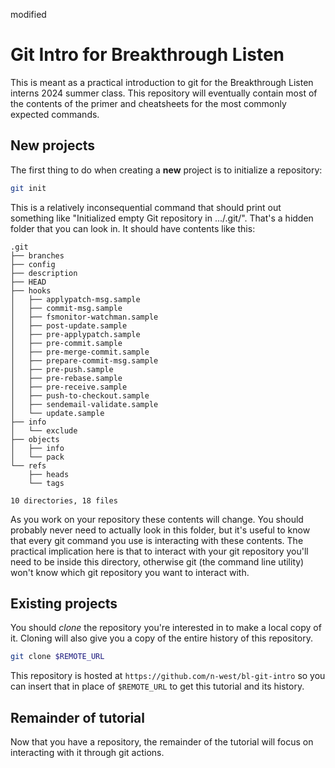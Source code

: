 modified
# Git Intro for Breakthrough Listen

This is meant as a practical introduction to git for the Breakthrough Listen
interns 2024 summer class. This repository will eventually contain most of the
contents of the primer and cheatsheets for the most commonly expected commands.


## New projects

The first thing to do when creating a **new** project is to initialize a repository:

```bash
git init
```

This is a relatively inconsequential command that should print out something
like "Initialized empty Git repository in .../.git/". That's a hidden folder
that you can look in. It should have contents like this:

```
.git
├── branches
├── config
├── description
├── HEAD
├── hooks
│   ├── applypatch-msg.sample
│   ├── commit-msg.sample
│   ├── fsmonitor-watchman.sample
│   ├── post-update.sample
│   ├── pre-applypatch.sample
│   ├── pre-commit.sample
│   ├── pre-merge-commit.sample
│   ├── prepare-commit-msg.sample
│   ├── pre-push.sample
│   ├── pre-rebase.sample
│   ├── pre-receive.sample
│   ├── push-to-checkout.sample
│   ├── sendemail-validate.sample
│   └── update.sample
├── info
│   └── exclude
├── objects
│   ├── info
│   └── pack
└── refs
    ├── heads
    └── tags

10 directories, 18 files
```

As you work on your repository these contents will change. You should probably
never need to actually look in this folder, but it's useful to know that every
git command you use is interacting with these contents. The practical
implication here is that to interact with your git repository you'll need to be
inside this directory, otherwise git (the command line utility) won't know
which git repository you want to interact with.


## Existing projects

You should *clone* the repository you're interested in to make a local copy of
it. Cloning will also give you a copy of the entire history of this repository.

```bash
git clone $REMOTE_URL
```

This repository is hosted at `https://github.com/n-west/bl-git-intro` so you can
insert that in place of `$REMOTE_URL` to get this tutorial and its history.

## Remainder of tutorial

Now that you have a repository, the remainder of the tutorial will focus on interacting
with it through git actions.
